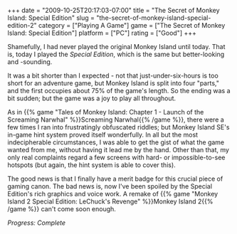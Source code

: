 +++
date = "2009-10-25T20:17:03-07:00"
title = "The Secret of Monkey Island: Special Edition"
slug = "the-secret-of-monkey-island-special-edition-2"
category = ["Playing A Game"]
game = ["The Secret of Monkey Island: Special Edition"]
platform = ["PC"]
rating = ["Good"]
+++

Shamefully, I had never played the original Monkey Island until today.  That is, today I played the <i>Special Edition</i>, which is the same but better-looking and -sounding.

It was a bit shorter than I expected - not that just-under-six-hours is too short for an adventure game, but Monkey Island is split into four "parts," and the first occupies about 75% of the game's length.  So the ending was a bit sudden; but the game was a joy to play all throughout.

As in {{% game "Tales of Monkey Island: Chapter 1 - Launch of the Screaming Narwhal" %}}Screaming Narwhal{{% /game %}}, there were a few times I ran into frustratingly obfuscated riddles; but Monkey Island SE's in-game hint system proved itself wonderfully.  In all but the most indecipherable circumstances, I was able to get the gist of what the game wanted from me, without having it lead me by the hand.  Other than that, my only real complaints regard a few screens with hard- or impossible-to-see hotspots (but again, the hint system is able to cover this).

The good news is that I finally have a merit badge for this crucial piece of gaming canon.  The bad news is, now I've been spoiled by the Special Edition's rich graphics and voice work.  A remake of {{% game "Monkey Island 2 Special Edition: LeChuck's Revenge" %}}Monkey Island 2{{% /game %}} can't come soon enough.

<i>Progress: Complete</i>
